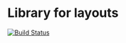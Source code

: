 # Library for layouts

[![Build Status](https://travis-ci.org/wwwsevolod/react-easy-layout.svg?branch=master)](https://travis-ci.org/wwwsevolod/react-easy-layout)
